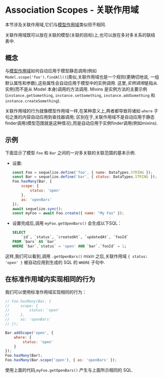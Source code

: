 # Association Scopes - 关联作用域

本节涉及关联作用域,它们与[模型作用域](other-topics/scopes.md)类似但不相同.

关联作用域既可以放在关联的模型(关联的目标)上,也可以放在多对多关系的联结表中.

## 概念

与[模型作用域](other-topics/scopes.md)如何自动应用于模型静态调用(例如 `Model.scope('foo').findAll()`)类似,关联作用域也是一个规则(更确切地说, 一组默认属性和参数),这些属性会自动应用于模型中的实例调用. 这里,*实例调用*是指从实例(而不是从 Model 本身)调用的方法调用. Mixins 是实例方法的主要示例(`instance.getSomething`, `instance.setSomething`, `instance.addSomething` 和 `instance.createSomething`).

关联作用域的行为就像模型作用域一样,在某种意义上,两者都导致将诸如 `where` 子句之类的内容自动应用到查找器调用; 区别在于,关联作用域不是自动应用于静态finder调用(模型范围就是这种情况),而是自动应用于实例finder调用(例如mixins).

## 示例

下面显示了模型 `Foo` 和 `Bar` 之间的一对多关联的关联范围的基本示例.

* 设置:

    ```js
    const Foo = sequelize.define('foo', { name: DataTypes.STRING });
    const Bar = sequelize.define('bar', { status: DataTypes.STRING });
    Foo.hasMany(Bar, {
        scope: {
            status: 'open'
        },
        as: 'openBars'
    });
    await sequelize.sync();
    const myFoo = await Foo.create({ name: "My Foo" });
    ```

* 设置完成后,调用 `myFoo.getOpenBars()` 会生成以下SQL：

    ```sql
    SELECT
        `id`, `status`, `createdAt`, `updatedAt`, `fooId`
    FROM `bars` AS `bar`
    WHERE `bar`.`status` = 'open' AND `bar`.`fooId` = 1;
    ```

这样,我们可以看到,调用 `.getOpenBars()` mixin 之后,关联作用域 `{ status: 'open' }` 被自动应用到生成的 SQL 的 `WHERE` 子句中.

## 在标准作用域内实现相同的行为

我们可以使用标准作用域实现相同的行为：

```js
// Foo.hasMany(Bar, {
//     scope: {
//         status: 'open'
//     },
//     as: 'openBars'
// });

Bar.addScope('open', {
    where: {
        status: 'open'
    }
});
Foo.hasMany(Bar);
Foo.hasMany(Bar.scope('open'), { as: 'openBars' });
```

使用上面的代码,`myFoo.getOpenBars()` 产生与上面所示相同的 SQL.